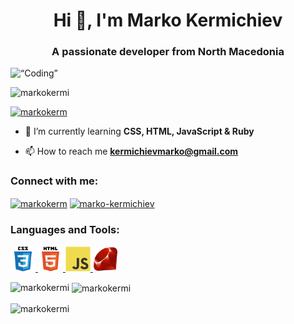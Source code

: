 <h1 align="center">Hi 👋, I'm Marko Kermichiev</h1>
<h3 align="center">A passionate developer from North Macedonia</h3>
<img align=“right” src=“https://camo.githubusercontent.com/c1dcb74cc1c1835b1d716f5051499a2814c683c806b15f04b0eba492863703e9/68747470733a2f2f63646e2e6472696262626c652e636f6d2f75736572732f3733303730332f73637265656e73686f74732f363538313234332f6176656e746f2e676966” alt=“Coding” > 

<p align="left"> <img src="https://komarev.com/ghpvc/?username=markokermi&label=Profile%20views&color=0e75b6&style=flat" alt="markokermi" /> </p>

<p align="left"> <a href="https://twitter.com/markokerm" target="blank"><img src="https://img.shields.io/twitter/follow/markokerm?logo=twitter&style=for-the-badge" alt="markokerm" /></a> </p>

- 🌱 I’m currently learning **CSS, HTML, JavaScript & Ruby**

- 📫 How to reach me **kermichievmarko@gmail.com**

<h3 align="left">Connect with me:</h3>
<p align="left">
<a href="https://twitter.com/markokerm" target="blank"><img align="center" src="https://raw.githubusercontent.com/rahuldkjain/github-profile-readme-generator/master/src/images/icons/Social/twitter.svg" alt="markokerm" height="30" width="40" /></a>
<a href="https://linkedin.com/in/marko-kermichiev" target="blank"><img align="center" src="https://raw.githubusercontent.com/rahuldkjain/github-profile-readme-generator/master/src/images/icons/Social/linked-in-alt.svg" alt="marko-kermichiev" height="30" width="40" /></a>
</p>

<h3 align="left">Languages and Tools:</h3>
<p align="left"> <a href="https://www.w3schools.com/css/" target="_blank" rel="noreferrer"> <img src="https://raw.githubusercontent.com/devicons/devicon/master/icons/css3/css3-original-wordmark.svg" alt="css3" width="40" height="40"/> </a> <a href="https://www.w3.org/html/" target="_blank" rel="noreferrer"> <img src="https://raw.githubusercontent.com/devicons/devicon/master/icons/html5/html5-original-wordmark.svg" alt="html5" width="40" height="40"/> </a> <a href="https://developer.mozilla.org/en-US/docs/Web/JavaScript" target="_blank" rel="noreferrer"> <img src="https://raw.githubusercontent.com/devicons/devicon/master/icons/javascript/javascript-original.svg" alt="javascript" width="40" height="40"/> </a> <a href="https://www.ruby-lang.org/en/" target="_blank" rel="noreferrer"> <img src="https://raw.githubusercontent.com/devicons/devicon/master/icons/ruby/ruby-original.svg" alt="ruby" width="40" height="40"/> </a> </p>

<p><img align="left" src="https://github-readme-stats.vercel.app/api/top-langs?username=markokermi&show_icons=true&locale=en&layout=compact" alt="markokermi" /></p>

<p>&nbsp;<img align="center" src="https://github-readme-stats.vercel.app/api?username=markokermi&show_icons=true&locale=en" alt="markokermi" /></p>

<p><img align="center" src="https://github-readme-streak-stats.herokuapp.com/?user=markokermi&" alt="markokermi" /></p>

<!---
MarkoKermi/MarkoKermi is a ✨ special ✨ repository because its `README.md` (this file) appears on your GitHub profile.
You can click the Preview link to take a look at your changes.
--->
